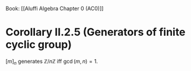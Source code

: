 Book: [[Aluffi Algebra Chapter 0 (AC0)]]
# Corollary II.2.5 (Generators of finite cyclic group)
$[m]_{n}$ generates $\mathbb{Z}/n\mathbb{Z}$ iff $\gcd(m,n)=1$.